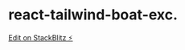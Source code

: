 # react-tailwind-boat-exc.

[Edit on StackBlitz ⚡️](https://stackblitz.com/edit/react-tailwind-edthth)